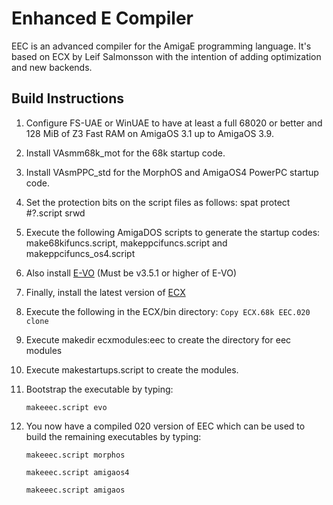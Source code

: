 # Enhanced E Compiler

EEC is an advanced compiler for the AmigaE programming language. It's based on ECX by Leif Salmonsson with the intention of adding optimization and new backends. 

## Build Instructions

1. Configure FS-UAE or WinUAE to have at least a full 68020 or better and 128 MiB of Z3 Fast RAM on AmigaOS 3.1 up to AmigaOS 3.9.
1. Install VAsmm68k_mot for the 68k startup code.
1. Install VAsmPPC_std for the MorphOS and AmigaOS4 PowerPC startup code.
1. Set the protection bits on the script files as follows:  spat protect #?.script srwd
1. Execute the following AmigaDOS scripts to generate the startup codes:  make68kifuncs.script, makeppcifuncs.script and makeppcifuncs_os4.script
1. Also install [E-VO](http://aminet.net/package/dev/e/evo) (Must be v3.5.1 or higher of E-VO)
1. Finally, install the latest version of [ECX](https://github.com/EEC-Developers/eec/releases/download/precursor/ecx-2.3.1.lha)
1. Execute the following in the ECX/bin directory: `Copy ECX.68k EEC.020 clone`
1. Execute makedir ecxmodules:eec to create the directory for eec modules
1. Execute makestartups.script to create the modules.
1. Bootstrap the executable by typing:

      `makeeec.script evo`

1. You now have a compiled 020 version of EEC which can be used to build the remaining executables by typing:

      `makeeec.script morphos`

      `makeeec.script amigaos4`

      `makeeec.script amigaos`

